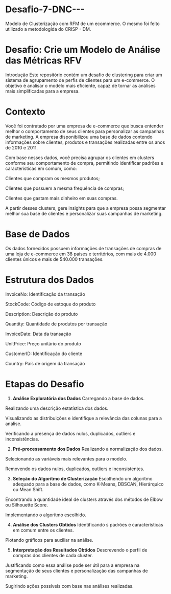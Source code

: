 # Desafio-7-DNC---
Modelo de Clusterização com RFM de um ecommerce. O mesmo foi feito utilizado a metodologida do CRISP - DM.

# Desafio: Crie um Modelo de Análise das Métricas RFV

Introdução
Este repositório contém um desafio de clustering para criar um sistema de agrupamento de perfis de clientes para um e-commerce. O objetivo é analisar o modelo mais eficiente, capaz de tornar as análises mais simplificadas para a empresa.

# Contexto
Você foi contratado por uma empresa de e-commerce que busca entender melhor o comportamento de seus clientes para personalizar as campanhas de marketing. A empresa disponibilizou uma base de dados contendo informações sobre clientes, produtos e transações realizadas entre os anos de 2010 e 2011.

Com base nesses dados, você precisa agrupar os clientes em clusters conforme seu comportamento de compra, permitindo identificar padrões e características em comum, como:

Clientes que compram os mesmos produtos;

Clientes que possuem a mesma frequência de compras;

Clientes que gastam mais dinheiro em suas compras.

A partir desses clusters, gere insights para que a empresa possa segmentar melhor sua base de clientes e personalizar suas campanhas de marketing.

# Base de Dados
Os dados fornecidos possuem informações de transações de compras de uma loja de e-commerce em 38 países e territórios, com mais de 4.000 clientes únicos e mais de 540.000 transações.

# Estrutura dos Dados
InvoiceNo: Identificação da transação

StockCode: Código de estoque do produto

Description: Descrição do produto

Quantity: Quantidade de produtos por transação

InvoiceDate: Data da transação

UnitPrice: Preço unitário do produto

CustomerID: Identificação do cliente

Country: País de origem da transação

# Etapas do Desafio
1. **Análise Exploratória dos Dados**
Carregando a base de dados.

Realizando uma descrição estatística dos dados.

Visualizando as distribuições e identifique a relevância das colunas para a análise.

Verificando a presença de dados nulos, duplicados, outliers e inconsistências.

2. **Pré-processamento dos Dados**
Realizando a normalização dos dados.

Selecionando as variáveis mais relevantes para o modelo.

Removendo os dados nulos, duplicados, outliers e inconsistentes.

3. **Seleção do Algoritmo de Clusterização**
Escolhendo um algoritmo adequado para a base de dados, como K-Means, DBSCAN, Hierárquico ou Mean Shift.

Encontrando a quantidade ideal de clusters através dos métodos de Elbow ou Silhouette Score.

Implementando o algoritmo escolhido.

4. **Análise dos Clusters Obtidos**
Identificando s padrões e características em comum entre os clientes.

Plotando gráficos para auxiliar na análise.

5. **Interpretação dos Resultados Obtidos**
Descrevendo o perfil de compras dos clientes de cada cluster.

Justificando como essa análise pode ser útil para a empresa na segmentação de seus clientes e personalização das campanhas de marketing.

Sugirindo ações possíveis com base nas análises realizadas.
